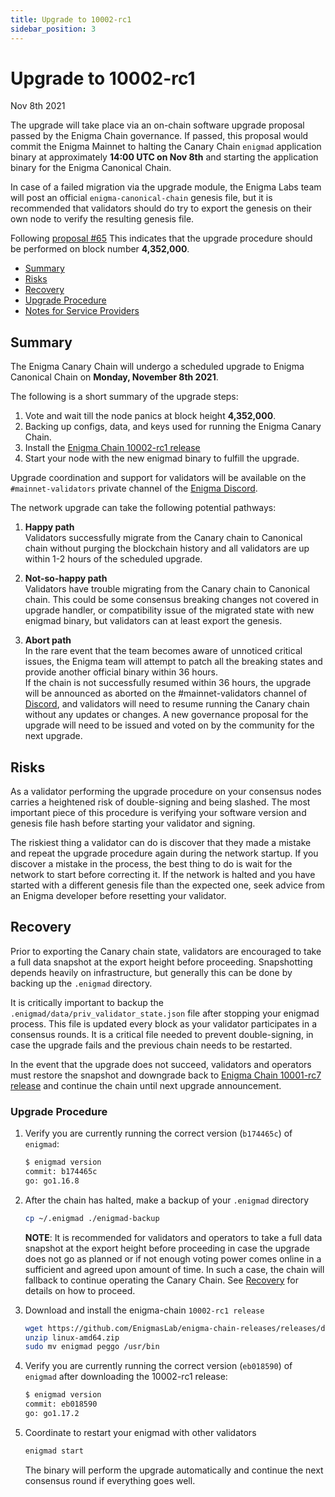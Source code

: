 ```yaml
---
title: Upgrade to 10002-rc1
sidebar_position: 3
---
```

# Upgrade to 10002-rc1
Nov 8th 2021

The upgrade will take place via an on-chain software upgrade proposal passed by the Enigma Chain governance.  If passed, this proposal would commit the Enigma Mainnet to halting the Canary Chain `enigmad` application binary at approximately **14:00 UTC on Nov 8th** and starting the application binary for the Enigma Canonical Chain.

In case of a failed migration via the upgrade module, the Enigma Labs team will post an official `enigma-canonical-chain` genesis file, but it is recommended that validators should do try to export the genesis on their own node to verify the resulting genesis file.

Following [proposal #65](https://hub.enigma.network/proposals/65)
This indicates that the upgrade procedure should be performed on block number **4,352,000**. 

  - [Summary](#summary)
  - [Risks](#risks)
  - [Recovery](#recovery)
  - [Upgrade Procedure](#upgrade-procedure)
  - [Notes for Service Providers](#notes-for-DEX-relayer-providers)

## Summary

The Enigma Canary Chain will undergo a scheduled upgrade to Enigma Canonical Chain on **Monday, November 8th 2021**.

The following is a short summary of the upgrade steps:

1. Vote and wait till the node panics at block height **4,352,000**.
2. Backing up configs, data, and keys used for running the Enigma Canary Chain.
3. Install the [Enigma Chain 10002-rc1 release](https://github.com/EnigmasLab/enigma-chain-releases/releases/tag/v1.1.0-1636178708)
4. Start your node with the new enigmad binary to fulfill the upgrade.

Upgrade coordination and support for validators will be available on the `#mainnet-validators` private channel of the [Enigma Discord](https://discord.gg/enigma).

The network upgrade can take the following potential pathways:
1. **Happy path**  
Validators successfully migrate from the Canary chain to Canonical chain without purging the blockchain history and all validators are up within 1-2 hours of the scheduled upgrade.

2. **Not-so-happy path**  
Validators have trouble migrating from the Canary chain to Canonical chain. This could be some consensus breaking changes not covered in upgrade handler, or compatibility issue of the migrated state with new enigmad binary, but validators can at least export the genesis.

3. **Abort path**  
In the rare event that the team becomes aware of unnoticed critical issues, the Enigma team will attempt to patch all the breaking states and provide another official binary within 36 hours.  
If the chain is not successfully resumed within 36 hours, the upgrade will be announced as aborted on the #mainnet-validators channel of [Discord](https://discord.gg/enigma), and validators will need to resume running the Canary chain without any updates or changes. A new governance proposal for the upgrade will need to be issued and voted on by the community for the next upgrade.

## Risks

As a validator performing the upgrade procedure on your consensus nodes carries a heightened risk of
double-signing and being slashed. The most important piece of this procedure is verifying your
software version and genesis file hash before starting your validator and signing.

The riskiest thing a validator can do is discover that they made a mistake and repeat the upgrade
procedure again during the network startup. If you discover a mistake in the process, the best thing
to do is wait for the network to start before correcting it. If the network is halted and you have
started with a different genesis file than the expected one, seek advice from an Enigma developer
before resetting your validator.

## Recovery

Prior to exporting the Canary chain state, validators are encouraged to take a full data snapshot at the
export height before proceeding. Snapshotting depends heavily on infrastructure, but generally this
can be done by backing up the `.enigmad` directory.

It is critically important to backup the `.enigmad/data/priv_validator_state.json` file after stopping your enigmad process. This file is updated every block as your validator participates in a consensus rounds. It is a critical file needed to prevent double-signing, in case the upgrade fails and the previous chain needs to be restarted.

In the event that the upgrade does not succeed, validators and operators must restore the snapshot and downgrade back to [Enigma Chain 10001-rc7 release](https://github.com/EnigmasLab/enigma-chain-releases/releases/tag/v1.0.1-1635956190) and continue the chain until next upgrade announcement.

### Upgrade Procedure



1. Verify you are currently running the correct version (`b174465c`) of `enigmad`:
   ```bash
   $ enigmad version
   commit: b174465c
   go: go1.16.8
   ```

2. After the chain has halted, make a backup of your `.enigmad` directory
    ```bash
    cp ~/.enigmad ./enigmad-backup
    ```
    **NOTE**: It is recommended for validators and operators to take a full data snapshot at the export
    height before proceeding in case the upgrade does not go as planned or if not enough voting power
    comes online in a sufficient and agreed upon amount of time. In such a case, the chain will fallback
    to continue operating the Canary Chain. See [Recovery](#recovery) for details on how to proceed.

3. Download and install the enigma-chain `10002-rc1 release`
   ```bash
   wget https://github.com/EnigmasLab/enigma-chain-releases/releases/download/v1.1.0-1636178708/linux-amd64.zip
   unzip linux-amd64.zip
   sudo mv enigmad peggo /usr/bin
   ```

4. Verify you are currently running the correct version (`eb018590`) of `enigmad` after downloading the 10002-rc1 release:
    ```bash
   $ enigmad version
   commit: eb018590
   go: go1.17.2
   ```

5. Coordinate to restart your enigmad with other validators
   ```bash
   enigmad start
   ```
   The binary will perform the upgrade automatically and continue the next consensus round if everything goes well.